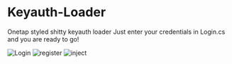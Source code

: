 # Keyauth-Loader
Onetap styled shitty keyauth loader
Just enter your credentials in Login.cs and you are ready to go!

![Login](https://user-images.githubusercontent.com/87916476/218312000-33dfb968-0240-402e-8415-49a980f15eec.PNG)
![register](https://user-images.githubusercontent.com/87916476/218312002-7c7322f1-91fd-412b-95df-421a3cf632bd.PNG)
![inject](https://user-images.githubusercontent.com/87916476/218312003-3518e19c-813f-47e9-ac49-6fc976aac0e3.PNG)
